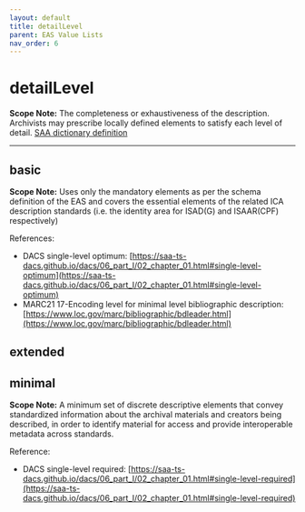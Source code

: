 ```yaml
---
layout: default
title: detailLevel
parent: EAS Value Lists
nav_order: 6
---
```


# detailLevel

**Scope Note:**
The completeness or exhaustiveness of the description. Archivists may prescribe locally defined elements to satisfy each level of detail. [SAA dictionary definition](https://dictionary.archivists.org/entry/level-of-description.html)

---

## basic

**Scope Note:**
Uses only the mandatory elements as per the schema definition of the EAS and covers the essential elements of the related ICA description standards (i.e. the identity area for ISAD(G) and ISAAR(CPF) respectively)

References: 

 - DACS single-level optimum: [https://saa-ts-dacs.github.io/dacs/06_part_I/02_chapter_01.html#single-level-optimum](https://saa-ts-dacs.github.io/dacs/06_part_I/02_chapter_01.html#single-level-optimum)
 - MARC21 17-Encoding level for minimal level bibliographic description: [https://www.loc.gov/marc/bibliographic/bdleader.html](https://www.loc.gov/marc/bibliographic/bdleader.html)

## extended

## minimal

**Scope Note:**
A minimum set of discrete descriptive elements that convey standardized information about the archival materials and creators being described, in order to identify material for access and provide interoperable metadata across standards.

Reference:

 - DACS single-level required: [https://saa-ts-dacs.github.io/dacs/06_part_I/02_chapter_01.html#single-level-required](https://saa-ts-dacs.github.io/dacs/06_part_I/02_chapter_01.html#single-level-required)
